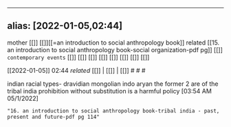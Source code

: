 
---
alias: [2022-01-05,02:44]
---
 mother [[]] [[]][[=an introduction to social anthropology book]]
 related [[15. an introduction to social anthropology book-social organization-pdf pg]] [[]]
 `contemporary events` [[]] [[]] [[]] [[]] [[]] [[]] [[]] [[]]

[[2022-01-05]] 02:44 _related_ [[]] | [[]] | [[]] # # #

indian racial types-
dravidian
mongolian
indo aryan
the former 2 are of the tribal india
prohibition without substitution is a harmful policy [03:54 AM 05/1/2022]

```query
"16. an introduction to social anthropology book-tribal india - past, present and future-pdf pg 114"
```